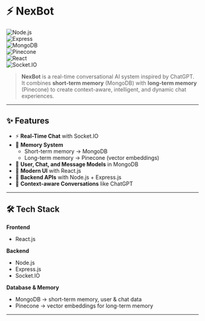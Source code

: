 # ⚡ NexBot  

![Node.js](https://img.shields.io/badge/Node.js-18.x-green?logo=node.js)  
![Express](https://img.shields.io/badge/Express.js-black?logo=express)  
![MongoDB](https://img.shields.io/badge/MongoDB-47A248?logo=mongodb)  
![Pinecone](https://img.shields.io/badge/Pinecone-AI-blue)  
![React](https://img.shields.io/badge/React.js-61DAFB?logo=react)  
![Socket.IO](https://img.shields.io/badge/Socket.IO-010101?logo=socket.io)  

> **NexBot** is a real-time conversational AI system inspired by ChatGPT.  
> It combines **short-term memory** (MongoDB) with **long-term memory** (Pinecone) to create context-aware, intelligent, and dynamic chat experiences.  

---

## ✨ Features  

- ⚡ **Real-Time Chat** with Socket.IO  
- 🧠 **Memory System**  
  - Short-term memory → MongoDB  
  - Long-term memory → Pinecone (vector embeddings)  
- 👤 **User, Chat, and Message Models** in MongoDB  
- 🎨 **Modern UI** with React.js  
- 🔌 **Backend APIs** with Node.js + Express.js  
- 📡 **Context-aware Conversations** like ChatGPT  

---

## 🛠️ Tech Stack  

**Frontend**  
- React.js  

**Backend**  
- Node.js  
- Express.js  
- Socket.IO  

**Database & Memory**  
- MongoDB → short-term memory, user & chat data  
- Pinecone → vector embeddings for long-term memory  

---

